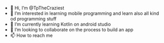 - 👋 Hi, I’m @TpTheCraziest
- 👀 I’m interested in learning mobile programming and learn also all kind od programming stuff 
- 🌱 I’m currently learning  Kotlin on android studio 
- 💞️ I’m looking to collaborate on the process to build an app
- 📫 How to reach me 

<!---
TpTheCraziest/TpTheCraziest is a ✨ special ✨ repository because its `README.md` (this file) appears on your GitHub profile.
You can click the Preview link to take a look at your changes.
--->
